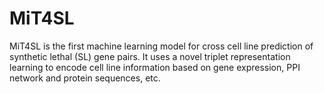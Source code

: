 # MiT4SL
MiT4SL is the first machine learning model for cross cell line prediction of synthetic lethal (SL) gene pairs. It uses a novel triplet representation learning to encode cell line information based on gene expression, PPI network and protein sequences, etc.
